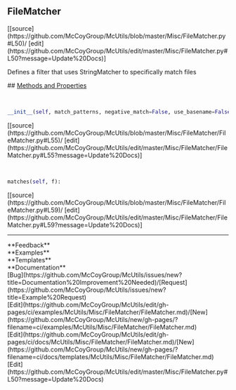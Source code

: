 ## <a id="McUtils.Misc.FileMatcher.FileMatcher">FileMatcher</a> 

<div class="docs-source-link" markdown="1">
[[source](https://github.com/McCoyGroup/McUtils/blob/master/Misc/FileMatcher.py#L50)/
[edit](https://github.com/McCoyGroup/McUtils/edit/master/Misc/FileMatcher.py#L50?message=Update%20Docs)]
</div>

Defines a filter that uses StringMatcher to specifically match files







<div class="collapsible-section">
 <div class="collapsible-section collapsible-section-header" markdown="1">
## <a class="collapse-link" data-toggle="collapse" href="#methods" markdown="1"> Methods and Properties</a> <a class="float-right" data-toggle="collapse" href="#methods"><i class="fa fa-chevron-down"></i></a>
 </div>
 <div class="collapsible-section collapsible-section-body collapse show" id="methods" markdown="1">
 
<a id="McUtils.Misc.FileMatcher.FileMatcher.__init__" class="docs-object-method">&nbsp;</a> 
```python
__init__(self, match_patterns, negative_match=False, use_basename=False): 
```
<div class="docs-source-link" markdown="1">
[[source](https://github.com/McCoyGroup/McUtils/blob/master/Misc/FileMatcher/FileMatcher.py#L55)/
[edit](https://github.com/McCoyGroup/McUtils/edit/master/Misc/FileMatcher/FileMatcher.py#L55?message=Update%20Docs)]
</div>


<a id="McUtils.Misc.FileMatcher.FileMatcher.matches" class="docs-object-method">&nbsp;</a> 
```python
matches(self, f): 
```
<div class="docs-source-link" markdown="1">
[[source](https://github.com/McCoyGroup/McUtils/blob/master/Misc/FileMatcher/FileMatcher.py#L59)/
[edit](https://github.com/McCoyGroup/McUtils/edit/master/Misc/FileMatcher/FileMatcher.py#L59?message=Update%20Docs)]
</div>
 </div>
</div>












---


<div markdown="1" class="text-secondary">
<div class="container">
  <div class="row">
   <div class="col" markdown="1">
**Feedback**   
</div>
   <div class="col" markdown="1">
**Examples**   
</div>
   <div class="col" markdown="1">
**Templates**   
</div>
   <div class="col" markdown="1">
**Documentation**   
</div>
   <div class="col" markdown="1">
   
</div>
   <div class="col" markdown="1">
   
</div>
   <div class="col" markdown="1">
   
</div>
</div>
  <div class="row">
   <div class="col" markdown="1">
[Bug](https://github.com/McCoyGroup/McUtils/issues/new?title=Documentation%20Improvement%20Needed)/[Request](https://github.com/McCoyGroup/McUtils/issues/new?title=Example%20Request)   
</div>
   <div class="col" markdown="1">
[Edit](https://github.com/McCoyGroup/McUtils/edit/gh-pages/ci/examples/McUtils/Misc/FileMatcher/FileMatcher.md)/[New](https://github.com/McCoyGroup/McUtils/new/gh-pages/?filename=ci/examples/McUtils/Misc/FileMatcher/FileMatcher.md)   
</div>
   <div class="col" markdown="1">
[Edit](https://github.com/McCoyGroup/McUtils/edit/gh-pages/ci/docs/McUtils/Misc/FileMatcher/FileMatcher.md)/[New](https://github.com/McCoyGroup/McUtils/new/gh-pages/?filename=ci/docs/templates/McUtils/Misc/FileMatcher/FileMatcher.md)   
</div>
   <div class="col" markdown="1">
[Edit](https://github.com/McCoyGroup/McUtils/edit/master/Misc/FileMatcher.py#L50?message=Update%20Docs)   
</div>
   <div class="col" markdown="1">
   
</div>
   <div class="col" markdown="1">
   
</div>
   <div class="col" markdown="1">
   
</div>
</div>
</div>
</div>